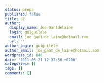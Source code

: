 ```yaml
---
status: prepa
published: false
title: U2
author:
  display_name: Joe Gantdelaine
  login: guiguilele
  email: joe_gant_de_laine@hotmail.com
  url: ''
author_login: guiguilele
author_email: joe_gant_de_laine@hotmail.com
wordpress_id: 846
date: '2011-05-21 12:32:58 +0200'
categories: []
tags: []
comments: []
---
```


